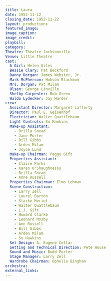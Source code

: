 ```yaml
---
title: Laura
date: 1952-11-12
closing_date: 1952-11-22
layout: productions
featured_image: 
image_caption:
image_credit:
playbill: 
category: 
Theatre: Theatre Jacksonville
Venue: Little Theatre
cast:
  A Girl: Helen Giles
  Bessie Clary: Pat Beckford
  Danny Dorgan: James Webster, Jr.
  Mark McPherson: Hobson Blackmon
  Mrs. Dorgan: Pat Milam
  Olsen: George Linville
  Shelby Carpenter: Bob Green
  Waldo Lydecker: Jay Harder
crew:
  Assistant Director: Margaret Lafferty
  Director: Paul E. Geisenhof
  Electrician: Walter Quattlebaum
  Light Controls: Su Hawkins
  Make-up Assistant:
    - Brilla Snead
    - Jane Porter
    - Bill Gibbs
    - Arden Milam
    - Joyce Lund
  Make-up Chairman: Peggy Gift
  Properties Assistant:
    - Claire Parks
    - Karen O'Shaughnessy
    - Brilla Snead
    - Anne Russell
  Properties Chairman: Elmo Lehman
  Scene Construction:
    - Larry Zell
    - Laurel Barton
    - Starke Heriot
    - Walter Quattlebaum
    - L.J. Gift
    - Howard Clarke
    - Leonard Mosby
    - Ann Russell
    - Bill Gibbs
    - Arden Milam
    - Su Hawkins
  Set Design: A. Eugene Cellar
  Setting and Technical Direction: Pete House
  Sound and Music: Budd Porter
  Stage Manager: Larry Zell
  Wardrobe Chairman: Ophelia Bingham
orchestra:
external_links:
---
```


